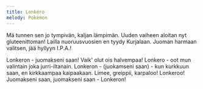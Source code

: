 ```yaml
---
title: Lonkéro
melody: Pokémon
---
```

Mä tunnen sen jo tympivän,
kaljan lämpimän.
Uuden vaiheen aloitan
nyt gluteenittoman!
Lailla nuoruusvuosien
en tyydy Kurjalaan.
Juoman harmaan valitsen,
jää hyllyyn I.P.A.!

Lonkeron - juomakseni saan!
Vaik' olut ois halvempaa!
Lonkero - oot mun valintain
joka jurri-iltanain.
Lonkeron - (juokamseni saan) - kun kurkkuun saan,
en kirkkaampaa kaipaakaan.
Limee, greippii, karpaloo!
Lonkeroo!
Juomakseni saan, juomakseni saan - Lonkeron!
